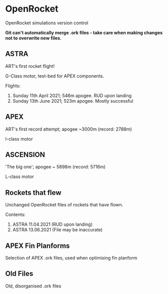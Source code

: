 # OpenRocket
OpenRocket simulations version control

**Git can't automatically merge .ork files - take care when making changes not to overwrite new files.**

## ASTRA
ART's first rocket flight!

G-Class motor, test-bed for APEX components.

Flights:
1) Sunday 11th April 2021; 546m apogee. RUD upon landing
2) Sunday 13th June 2021; 523m apogee. Mostly successful

## APEX
ART's first record attempt; apogee ~3000m (record: 2788m)

I-class motor

## ASCENSION
'The big one'; apogee ~ 5898m (record: 5716m)

L-class motor

## Rockets that flew
Unchanged OpenRocket files of rockets that have flown.

Contents:
1) ASTRA 11.04.2021 (RUD upon landing)
1) ASTRA 13.06.2021 (File may be inaccurate)

## APEX Fin Planforms
Selection of APEX .ork files, used when optimising fin planform

## Old Files
Old, disorganised .ork files
